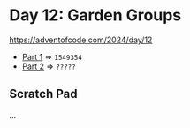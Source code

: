 # Day 12: Garden Groups
https://adventofcode.com/2024/day/12

* [Part 1](./puzzle1.py) => `1549354`
* [Part 2](./puzzle2.py) => `?????`


## Scratch Pad
...
